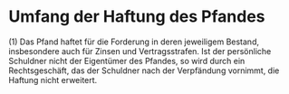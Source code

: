 # Umfang der Haftung des Pfandes

(1) Das Pfand haftet für die Forderung in deren jeweiligem Bestand, insbesondere auch für Zinsen und Vertragsstrafen. Ist der persönliche Schuldner nicht der Eigentümer des Pfandes, so wird durch ein Rechtsgeschäft, das der Schuldner nach der Verpfändung vornimmt, die Haftung nicht erweitert.